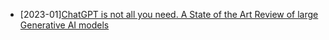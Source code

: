 * [2023-01][ChatGPT is not all you need. A State of the Art Review of large Generative AI models](https://arxiv.org/abs/2301.04655)
